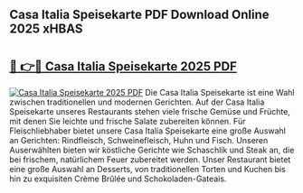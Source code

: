 ## Casa Italia Speisekarte PDF Download Online 2025 xHBAS

# <h2><a href="http://gc8chl0.nevu.top/?p=Casa+Italia+Speisekarte">🔗 👉🔴 Casa Italia Speisekarte 2025 PDF</a></h2>

[![Casa Italia Speisekarte 2025 PDF](https://i.imgur.com/dBaPXMq.png)](http://gc8chl0.nevu.top/?p=Casa+Italia+Speisekarte)
Die Casa Italia Speisekarte ist eine Wahl zwischen traditionellen und modernen Gerichten. Auf der Casa Italia Speisekarte unseres Restaurants stehen viele frische Gemüse und Früchte, mit denen Sie leichte und frische Salate zubereiten können. Für Fleischliebhaber bietet unsere Casa Italia Speisekarte eine große Auswahl an Gerichten: Rindfleisch, Schweinefleisch, Huhn und Fisch. Unseren Auserwählten bieten wir köstliche Gerichte wie Schaschlik und Steak an, die bei frischem, natürlichem Feuer zubereitet werden. Unser Restaurant bietet eine große Auswahl an Desserts, von traditionellen Torten und Kuchen bis hin zu exquisiten Crème Brûlée und Schokoladen-Gateais.
